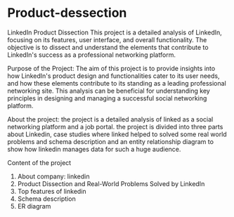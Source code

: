 # Product-dessection
LinkedIn Product Dissection
This project is a detailed analysis of LinkedIn, focusing on its features, user interface, and overall functionality. The objective is to dissect and understand the elements that contribute to LinkedIn's success as a professional networking platform.

Purpose of the Project:
The aim of this project is to provide insights into how LinkedIn's product design and functionalities cater to its user needs, and how these elements contribute to its standing as a leading professional networking site. This analysis can be beneficial for understanding key principles in designing and managing a successful social networking platform.

About the project:
the project is a detailed analysis of linked as a social networking platform and a job portal. the project is divided into three parts about Linkedin, case studies where linked helped to solved some real world problems and schema description and an entity relationship diagram to show how linkedin manages data for such a huge audience.

Content of the project
1. About company: linkedin
2. Product Dissection and Real-World Problems Solved by LinkedIn
3. Top features of linkedin
4. Schema description 
5. ER diagram
